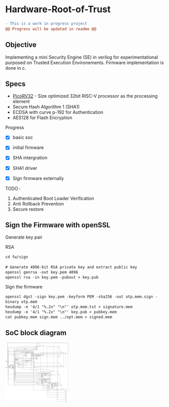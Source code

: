 # Hardware-Root-of-Trust
```diff
- This is a work in progress project
@@ Progress will be updated in readme @@
```
Objective
------

Implementing a mini Security Engine (SE) in verilog for experimentational purposed on Trusted Execution Environements. Firmware implementation is done in c.

Specs
------
- [PicoRV32](https://github.com/YosysHQ/picorv32) - Size optimized 32bit RISC-V processor as the processing element
- Secure Hash Algorithm 1 (SHA1)
- ECDSA with curve p-192 for Authentication
- AES128 for Flash Encryption


Progress 

- [x] basic soc
- [x] initial firmware
- [x] SHA intergration
- [x] SHA1 driver
- [x] Sign firmware externally


TODO :

1. Authenticated Boot Loader Verification
2. Anti Rollback Prevention
3. Secure restore


## Sign the Firmware with openSSL

Generate key pair

RSA

```shell
cd fw/sign

# Generate 4096-bit RSA private key and extract public key
openssl genrsa -out key.pem 4096
openssl rsa -in key.pem -pubout > key.pub
```
Sign the firmware

```shell
openssl dgst -sign key.pem -keyform PEM -sha256 -out otp.mem.sign -binary otp.mem
hexdump -e '4/1 "%.2x" "\n"' otp.mem.txt > signature.mem
hexdump -e '4/1 "%.2x" "\n"' key.pub > pubkey.mem
cat pubkey.mem sign.mem ../opt.mem > signed.mem
```

## SoC block diagram

<img src="images/soc.png" alt="docker" width="200"/>
